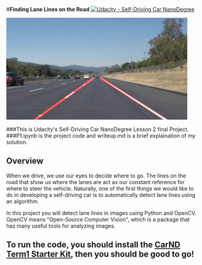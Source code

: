 #**Finding Lane Lines on the Road** 
[![Udacity - Self-Driving Car NanoDegree](https://s3.amazonaws.com/udacity-sdc/github/shield-carnd.svg)](http://www.udacity.com/drive)

<img src="examples/laneLines_thirdPass.jpg" width="480" alt="Combined Image" />

###This is Udacity's Self-Driving Car NanoDegree Lesson 2 final Project.
###P1.ipynb is the project code and writeup.md is a brief explaination of my solution.

Overview
---

When we drive, we use our eyes to decide where to go.  The lines on the road that show us where the lanes are act as our constant reference for where to steer the vehicle.  Naturally, one of the first things we would like to do in developing a self-driving car is to automatically detect lane lines using an algorithm.

In this project you will detect lane lines in images using Python and OpenCV.  OpenCV means "Open-Source Computer Vision", which is a package that has many useful tools for analyzing images.  

## To run the code, you should install the [CarND Term1 Starter Kit](https://github.com/udacity/CarND-Term1-Starter-Kit/blob/master/README.md), then you should be good to go!   ##
